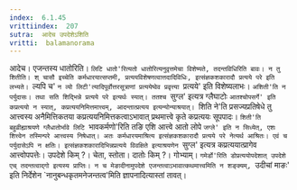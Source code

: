 ```yaml
---
index:  6.1.45
vrittiindex:  207
sutra:  आदेच उपदेशेऽशिति
vritti:  balamanorama 
---
```


आदेच। एजन्तस्य धातोरिति। `लिटि धातो'रित्यतो धातोरित्यनुवृत्तमेचा विशेष्यते, तदन्तविधिरिति बावः। न तु शितीति। श् चासौ इच्चेति कर्मधारयात्सप्तमी, प्रत्ययविशेषणत्वात्तदादिविधिः, इत्संज्ञकशकारादौ प्रत्यये परे इति लभ्यते। `ल्यपि च' `न व्यो लिटी'त्यादिपूर्वोत्तरसूत्राणां प्रत्ययेष्वेव प्रवृत्त्या `प्रत्यये' इति विशेष्यलाभः। `अशिती'ति न पर्युदासः। तथा सति शिद्भिन्ने प्रत्यये परे इत्यर्थः स्यात्। ततश्च `सुग्ल' इत्यत्र ग्लैघाटोः `आतश्चोपसर्गे' इति कप्रत्ययो न स्यात्, कप्रत्ययनिमित्तमात्त्वम्, आदन्तात्प्रत्यय इत्यन्योन्याश्रयात्। `शिति ने'ति प्रसज्यप्रतिषेधे तु आत्त्वस्य अनैमित्तिकतया कप्रत्ययनिमित्तकत्वाऽभावात् प्रथमात्त्वे कृते कप्रत्ययः सूपपादः। `शिती'ति बहुव्रीह्याश्रयणे ग्लैधातोर्भावे लिटि `भावकर्मणो'रिति तङि एशि आत्त्वे आतो लोपे `जग्ले' इति न सिध्येत्, एशः शित्त्वेन तस्मिन्परे आत्त्वस्य निषेधात्। अतः कर्मधारयमाश्रित्य इत्संज्ञकशकारादौ प्रत्यये परे नेत्यर्थ आश्रितः। एवं च पर्युदासेऽपि न क्षतिः। इत्संज्ञकशकारादिभिन्नप्रत्यये विवक्षिते इत्याश्रयणेन `सुग्ल' इत्यत्र कप्रत्ययात्प्रागेव आत्त्वोपपत्तेः। उपदेशे किम् ?। चेता, स्तोता। दातोः किम् ?। गोभ्याम्। `गमेर्डो'रिति डोप्रत्ययोपदेशात् उपदेशे एच् तदन्तत्वाद्गो इत्यस्य प्राप्तिः। न च मेङादीनामुपदेशे एजन्तत्वाऽभावात्कथमात्त्वमिति न शङ्क्यम्, `उदीचां माङः' इति निर्देशेन `नानुबन्धकृतमनेजन्तत्व'मिति ज्ञापनादित्यास्तां तावत्। 

